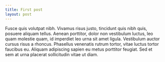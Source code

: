 ```yaml
---
title: First post
layout: post
---
```


Fusce quis volutpat nibh. Vivamus risus justo, tincidunt quis nibh quis, posuere aliquam tellus. Aenean porttitor, dolor non vestibulum luctus, leo quam molestie quam, id imperdiet leo urna sit amet ligula. Vestibulum auctor cursus risus a rhoncus. Phasellus venenatis rutrum tortor, vitae luctus tortor faucibus eu. Aliquam adipiscing sapien eu metus porttitor feugiat. Sed et sem at urna placerat sollicitudin vitae ut diam. 